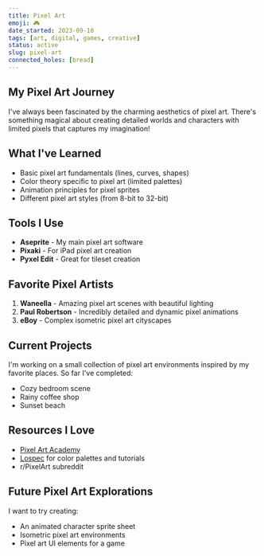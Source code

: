 ```yaml
---
title: Pixel Art
emoji: 🎮
date_started: 2023-09-10
tags: [art, digital, games, creative]
status: active
slug: pixel-art
connected_holes: [bread]
---
```


## My Pixel Art Journey

I've always been fascinated by the charming aesthetics of pixel art. There's something magical about creating detailed worlds and characters with limited pixels that captures my imagination!

## What I've Learned

- Basic pixel art fundamentals (lines, curves, shapes)
- Color theory specific to pixel art (limited palettes)
- Animation principles for pixel sprites
- Different pixel art styles (from 8-bit to 32-bit)

## Tools I Use

- **Aseprite** - My main pixel art software
- **Pixaki** - For iPad pixel art creation
- **Pyxel Edit** - Great for tileset creation

## Favorite Pixel Artists

1. **Waneella** - Amazing pixel art scenes with beautiful lighting
2. **Paul Robertson** - Incredibly detailed and dynamic pixel animations
3. **eBoy** - Complex isometric pixel art cityscapes

## Current Projects

I'm working on a small collection of pixel art environments inspired by my favorite places. So far I've completed:

- Cozy bedroom scene
- Rainy coffee shop
- Sunset beach

## Resources I Love

- [Pixel Art Academy](https://pixelart.academy/)
- [Lospec](https://lospec.com/) for color palettes and tutorials
- r/PixelArt subreddit

## Future Pixel Art Explorations

I want to try creating:
- An animated character sprite sheet
- Isometric pixel art environments
- Pixel art UI elements for a game
